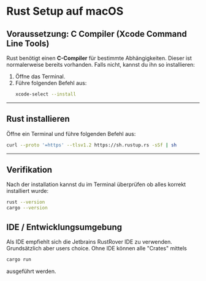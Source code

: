 # Rust Setup auf macOS

## Voraussetzung: C Compiler (Xcode Command Line Tools)

Rust benötigt einen **C-Compiler** für bestimmte Abhängigkeiten. Dieser ist normalerweise bereits vorhanden. Falls nicht, kannst du ihn so installieren:

1. Öffne das Terminal.
2. Führe folgenden Befehl aus:
   ```sh
   xcode-select --install
   ```

---

## Rust installieren
Öffne ein Terminal und führe folgenden Befehl aus:
```sh
curl --proto '=https' --tlsv1.2 https://sh.rustup.rs -sSf | sh
```

---

## Verifikation
Nach der installation kannst du im Terminal überprüfen ob alles korrekt installiert wurde:

```sh
rust --version
cargo --version
```

## IDE / Entwicklungsumgebung
Als IDE empfiehlt sich die Jetbrains RustRover IDE zu verwenden. Grundsätzlich aber users choice.
Ohne IDE können alle "Crates" mittels
```sh
cargo run
```
ausgeführt werden.
